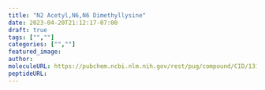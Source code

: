 ```yaml
---
title: "N2 Acetyl,N6,N6 Dimethyllysine"
date: 2023-04-20T21:12:17-07:00
draft: true
tags: ["",""]
categories: ["",""]
featured_image: 
author: 
moleculeURL: https://pubchem.ncbi.nlm.nih.gov/rest/pug/compound/CID/131864122/record/SDF/?record_type=3d&response_type=display
peptideURL:
---
```


